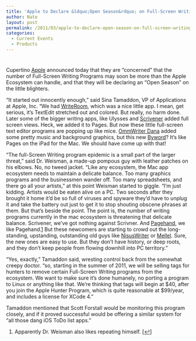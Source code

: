 ```yaml
---
title: 'Apple to Declare &ldquo;Open Season&rdquo; on Full-Screen Writing software'
author: Nate
layout: post
permalink: /2011/03/apple-to-declare-open-season-on-full-screen-writing-software/
categories:
  - Current Events
  - Products
---
```

# 

Cupertino [Apple][1] announced today that they are “concerned” that the number of Full-Screen Writing Programs may soon be more than the Apple Ecosystem can handle, and that they will be declaring an “Open Season” on the little blighters.

 [1]: http://apple.com

“It started out innocently enough,” said Sina Tamaddon, VP of Applications at Apple, Inc. “We had [WriteRoom][2], which was a nice little app. I mean, get serious, it’s TextEdit stretched out and colored. But really, no harm done. Later some of the bigger writing apps, like Ulysses and [Scrivener][3] added full screen views. Heck, we added it to Pages. But now these little full-screen text editor programs are popping up like mice. [OmmWriter Dana][4] added some pretty music and background graphics, but this new [Byword][5]? It’s like Pages on the iPad for the Mac. We should have come up with that!

 [2]: http://www.hogbaysoftware.com/products/writeroom
 [3]: http://literatureandlatte.com/
 [4]: http://www.ommwriter.com/
 [5]: http://bywordapp.com/

“The full-Screen Writing program epidemic is a small part of the larger threat,” said Dr. Weisman, a made-up pompous guy with leather patches on his elbows. No, no tweed jacket. “Like any ecosystem, the Mac app ecosystem needs to maintain a delicate balance. Too many graphics programs and the businessmen wander off. Too many spreadsheets, and there go all your artists,” at this point Weisman started to giggle. “I’m just kidding. Artists would be eaten alive on a PC. Two seconds after they brought it home it’d be so full of viruses and spyware they’d have to unplug it and take the battery out just to get it to stop shouting obscene phrases at them. But that’s beside the point. The point is, the number of writing programs currently in the mac ecosystem is threatening that delicate balance. Scrivener, we’ve got nothing against Scrivner. And [Pagehand][6], we like Pagehand.[1][7] But these newcomers are starting to crowd out the long-standing, upstanding, outstanding old guys like [NisusWriter][8] or [Mellel][9]. Sure, the new ones are easy to use. But they don’t have history, or deep roots, and they don’t keep people from flowing downhill into PC territory.”

 [6]: http://pagehand.com/
 [7]: #footnote_0_1111 "Apparently Dr. Weisman also likes repeating himself."
 [8]: http://www.nisus.com/
 [9]: http://www.redlers.com/

“Yes, exactly,” Tamaddon said, wresting control back from the somewhat creepy doctor. “so, starting in the summer of 2011, we will be selling tags for hunters to remove certain Full-Screen Writing programs from the ecosystem. We want to make sure it’s done humanely, no porting a program to Linux or anything like that. We’re thinking that tags will begin at $40, after you join the Apple Hunter Program, which is quite reasonable at $99/year, and includes a license for XCode 4.”

Tamaddon mentioned that Scott Forstall would be monitoring this program closely, and if it proved successful would be offering a similar system for “all those dang iOS ToDo list apps.”

1.  Apparently Dr. Weisman also likes repeating himself. [[↩][10]]

 [10]: #identifier_0_1111